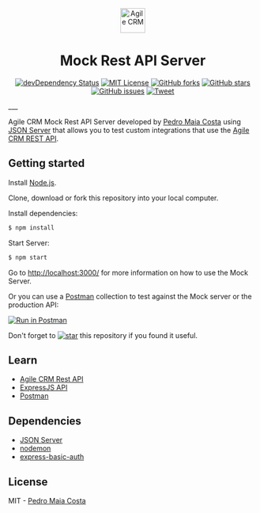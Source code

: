 <div align="center"><img src="https://www.agilecrm.com/img/agile-crm.svg" height="50" alt="Agile CRM" /></div>
<h1 align="center">Mock Rest API Server</h1>
<p align="center">
<a href="https://david-dm.org/pnmcosta/agilecrm-mock-api?type=dev"><img src="https://david-dm.org/pnmcosta/agilecrm-mock-api/dev-status.svg?style=flat-square" alt="devDependency Status"></a>
<a href="https://raw.githubusercontent.com/pnmcosta/agilecrm-mock-api/master/LICENSE"><img src="https://img.shields.io/badge/license-MIT-blue.svg?style=flat-square" alt="MIT License"></a>
<a href="https://github.com/pnmcosta/agilecrm-mock-api/network"><img src="https://img.shields.io/github/forks/pnmcosta/agilecrm-mock-api.svg?style=flat-square" alt="GitHub forks"></a>
<a href="https://github.com/pnmcosta/agilecrm-mock-api/stargazers"><img src="https://img.shields.io/github/stars/pnmcosta/agilecrm-mock-api.svg?style=flat-square" alt="GitHub stars"></a>
<a href="https://github.com/pnmcosta/agilecrm-mock-api/issues"><img src="https://img.shields.io/github/issues/pnmcosta/agilecrm-mock-api.svg?style=flat-square" alt="GitHub issues"></a>
<a href="https://twitter.com/intent/tweet?text=An%20%40agilecrm%20%23jsonserver%20mock%20rest%20API%20by%20%40pnmcosta%20on&url=https%3A%2F%2Fgithub.com%2Fpnmcosta%2Fagilecrm-mock-api"><img src="https://img.shields.io/twitter/url/https/github.com/pnmcosta/agilecrm-mock-api.svg?style=social" alt="Tweet"></a>
</p>
___

Agile CRM Mock Rest API Server developed by [Pedro Maia Costa](https://github.com/pnmcosta) using [JSON Server](https://github.com/typicode/json-server/) that allows you to test custom integrations that use the [Agile CRM REST API](https://github.com/agilecrm/rest-api). 


## Getting started

Install [Node.js](http://nodejs.org/).

Clone, download or fork this repository into your local computer.

Install dependencies:

```bash
$ npm install
```

Start Server:

```bash
$ npm start
```

Go to [http://localhost:3000/](http://localhost:3000/) for more information on how to use the Mock Server.

Or you can use a [Postman](https://www.getpostman.com/) collection to test against the Mock server or the production API:

[![Run in Postman](https://img.shields.io/badge/run%20in-postman-orange.svg?style=flat-square)](https://app.getpostman.com/run-collection/a08ca24bd01f221d6601#?env%5BLocal%5D=W3siZW5hYmxlZCI6dHJ1ZSwia2V5IjoiQkFTRS1VUkwiLCJ2YWx1ZSI6Imh0dHA6Ly9sb2NhbGhvc3Q6MzAwMCIsInR5cGUiOiJ0ZXh0In0seyJlbmFibGVkIjp0cnVlLCJrZXkiOiJCQVNFLUFQSSIsInZhbHVlIjoie3tCQVNFLVVSTH19L2Rldi9hcGkiLCJ0eXBlIjoidGV4dCJ9LHsiZW5hYmxlZCI6dHJ1ZSwia2V5IjoiQVBJLUFVVEgiLCJ2YWx1ZSI6IkJhc2ljIGJXOWphMEJoWjJsc1pXTnliUzVqYjIwNmMyVmpjbVYwTVRJek5BPT0iLCJ0eXBlIjoidGV4dCJ9XQ==)

Don't forget to [![star](https://img.shields.io/github/stars/pnmcosta/agilecrm-mock-api.svg?style=flat-square&label=star)](https://github.com/pnmcosta/agilecrm-mock-api/stargazers) this repository if you found it useful.

## Learn

* [Agile CRM Rest API](https://www.agilecrm.com/api)
* [ExpressJS API](https://expressjs.com/en/4x/api.html)
* [Postman](https://www.getpostman.com/)

## Dependencies

* [JSON Server](https://github.com/typicode/json-server/)
* [nodemon](https://github.com/remy/nodemon)
* [express-basic-auth](https://github.com/LionC/express-basic-auth)

## License

MIT - [Pedro Maia Costa](https://github.com/pnmcosta)